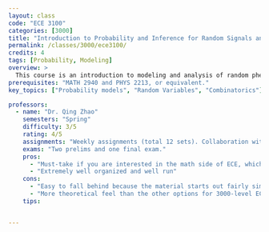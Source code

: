 ```yaml
---
layout: class
code: "ECE 3100"
categories: [3000]
title: "Introduction to Probability and Inference for Random Signals and Systems"
permalink: /classes/3000/ece3100/
credits: 4
tags: [Probability, Modeling]
overview: >
  This course is an introduction to modeling and analysis of random phenomena and processes, including the basics of statistical inference in the presence of uncertainty. Topics include probability models, combinatorics, countable and uncountable sample spaces, discrete random variables, probability mass functions, continuous random variables, probability density functions, cumulative distribution functions, expectation and variance, independence and correlation, conditioning and Bayess rule, concentration inequalities, the multivariate Normal distribution, limit theorems (including the law of large numbers and the central limit theorem), Monte Carlo methods, random processes, and the basics of statistical inference. Applications to communications, networking, circuit design, computer engineering, finance, and voting will be discussed throughout the semester.
prerequisites: "MATH 2940 and PHYS 2213, or equivalent."
key_topics: ["Probability models", "Random Variables", "Combinatorics"]

professors:
  - name: "Dr. Qing Zhao"
    semesters: "Spring"
    difficulty: 3/5
    rating: 4/5
    assignments: "Weekly assignments (total 12 sets). Collaboration with students is encouraged."
    exams: "Two prelims and one final exam."
    pros:
      - "Must-take if you are interested in the math side of ECE, which spans signal processing, information theory, AI/ML, and more"
      - "Extremely well organized and well run"
    cons:
      - "Easy to fall behind because the material starts out fairly simply but becomes significantly more complicated later on in the course."
      - "More theoretical feel than the other options for 3000-level ECE courses"
    tips:


---
```

